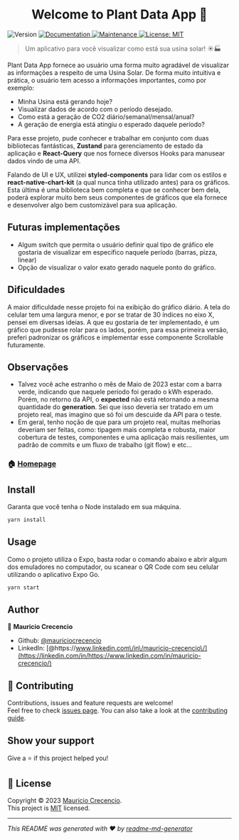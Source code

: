 <h1 align="center">Welcome to Plant Data App 👋</h1>
<p>
  <img alt="Version" src="https://img.shields.io/badge/version-1.0.0-blue.svg?cacheSeconds=2592000" />
  <a href="https://github.com/mauriciocrecencio/solar-plant-app#readme" target="_blank">
    <img alt="Documentation" src="https://img.shields.io/badge/documentation-yes-brightgreen.svg" />
  </a>
  <a href="https://github.com/mauriciocrecencio/solar-plant-app/graphs/commit-activity" target="_blank">
    <img alt="Maintenance" src="https://img.shields.io/badge/Maintained%3F-yes-green.svg" />
  </a>
  <a href="https://github.com/mauriciocrecencio/solar-plant-app/blob/master/LICENSE" target="_blank">
    <img alt="License: MIT" src="https://img.shields.io/github/license/mauriciocrecencio/Plant Data App" />
  </a>
</p>

> Um aplicativo para você visualizar como está sua usina solar! ☀️🏭

Plant Data App fornece ao usuário uma forma muito agradável de visualizar as informações a respeito de uma Usina Solar.
De forma muito intuitiva e prática, o usuário tem acesso a informações importantes, como por exemplo:

- Minha Usina está gerando hoje?
- Visualizar dados de acordo com o período desejado.
- Como está a geração de CO2 diário/semanal/mensal/anual?
- A geração de energia está atingiu o esperado daquele período?

Para esse projeto, pude conhecer e trabalhar em conjunto com duas bibliotecas fantásticas, **Zustand** para gerenciamento de estado da aplicação e **React-Query** que nos fornece diversos Hooks para manusear dados vindo de uma API.

Falando de UI e UX, utilizei **styled-components** para lidar com os estilos e **react-native-chart-kit** (a qual nunca tinha utilizado antes) para os gráficos. Esta última é uma biblioteca bem completa e que se conhecer bem dela, poderá explorar muito bem seus componentes de gráficos que ela fornece e desenvolver algo bem customizável para sua aplicação.

## Futuras implementações

- Algum switch que permita o usuário definir qual tipo de gráfico ele gostaria de visualizar em específico naquele período (barras, pizza, linear)
- Opção de visualizar o valor exato gerado naquele ponto do gráfico.

## Dificuldades

A maior dificuldade nesse projeto foi na exibição do gráfico diário. A tela do celular tem uma largura menor, e por se tratar de 30 índices no eixo X, pensei em diversas ideias. A que eu gostaria de ter implementado, é um gráfico que pudesse rolar para os lados, porém, para essa primeira versão, preferi padronizar os gráficos e implementar esse componente Scrollable futuramente.

## Observações

- Talvez você ache estranho o mês de Maio de 2023 estar com a barra verde, indicando que naquele período foi gerado o kWh esperado. Porém, no retorno da API, o **expected** não está retornando a mesma quantidade do **generation**. Sei que isso deveria ser tratado em um projeto real, mas imagino que só foi um descuide da API para o teste.
- Em geral, tenho noção de que para um projeto real, muitas melhorias deveriam ser feitas, como: tipagem mais completa e robusta, maior cobertura de testes, componentes e uma aplicação mais resilientes, um padrão de commits e um fluxo de trabalho (git flow) e etc...

### 🏠 [Homepage](https://github.com/mauriciocrecencio/solar-plant-app)

## Install

Garanta que você tenha o Node instalado em sua máquina.

```sh
yarn install
```

## Usage

Como o projeto utiliza o Expo, basta rodar o comando abaixo e abrir algum dos emuladores no computador, ou scanear o QR Code com seu celular utilizando o aplicativo Expo Go.

```sh
yarn start
```

## Author

👤 **Mauricio Crecencio**

- Github: [@mauriciocrecencio](https://github.com/mauriciocrecencio)
- LinkedIn: [@https:\/\/www.linkedin.com\/in\/mauricio-crecencio\/](https://linkedin.com/in/https://www.linkedin.com/in/mauricio-crecencio/)

## 🤝 Contributing

Contributions, issues and feature requests are welcome!<br />Feel free to check [issues page](https://github.com/mauriciocrecencio/solar-plant-app/issues). You can also take a look at the [contributing guide](https://github.com/mauriciocrecencio/solar-plant-app/blob/master/CONTRIBUTING.md).

## Show your support

Give a ⭐️ if this project helped you!

## 📝 License

Copyright © 2023 [Mauricio Crecencio](https://github.com/mauriciocrecencio).<br />
This project is [MIT](https://github.com/mauriciocrecencio/solar-plant-app/blob/master/LICENSE) licensed.

---

_This README was generated with ❤️ by [readme-md-generator](https://github.com/kefranabg/readme-md-generator)_
